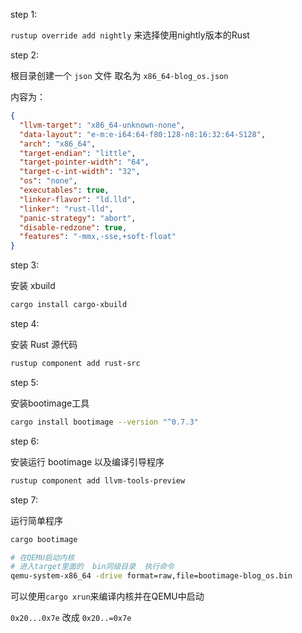 step 1:

`rustup override add nightly` 来选择使用nightly版本的Rust



step 2:

根目录创建一个 `json` 文件 取名为 `x86_64-blog_os.json`

内容为：

```json
{
  "llvm-target": "x86_64-unknown-none",
  "data-layout": "e-m:e-i64:64-f80:128-n8:16:32:64-S128",
  "arch": "x86_64",
  "target-endian": "little",
  "target-pointer-width": "64",
  "target-c-int-width": "32",
  "os": "none",
  "executables": true,
  "linker-flavor": "ld.lld",
  "linker": "rust-lld",
  "panic-strategy": "abort",
  "disable-redzone": true,
  "features": "-mmx,-sse,+soft-float"
}
```



step 3:

安装 xbuild  

```bash
cargo install cargo-xbuild
```



step 4: 

安装 Rust 源代码

```bash
rustup component add rust-src
```



step 5:

安装bootimage工具

```bash
cargo install bootimage --version "^0.7.3"
```



step 6:

安装运行 bootimage 以及编译引导程序

```bash
rustup component add llvm-tools-preview
```



step 7:

运行简单程序

```bash
cargo bootimage

# 在QEMU启动内核
# 进入target里面的  bin同级目录  执行命令
qemu-system-x86_64 -drive format=raw,file=bootimage-blog_os.bin
```





可以使用`cargo xrun`来编译内核并在QEMU中启动





`0x20...0x7e`  改成   `0x20..=0x7e`